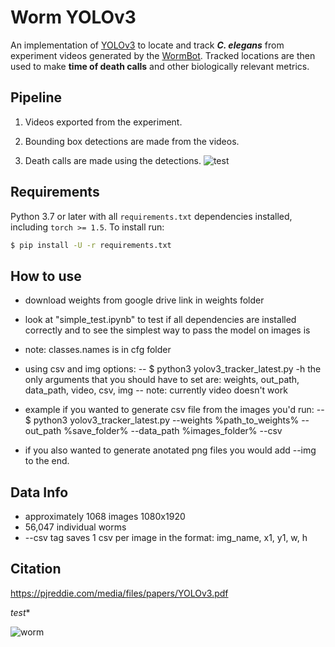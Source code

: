 # Worm YOLOv3
An implementation of [YOLOv3](https://pjreddie.com/media/files/papers/YOLOv3.pdf) to locate and track ***C. elegans*** from experiment videos generated by the [WormBot](https://github.com/JasonNPitt/wormbot). Tracked locations are then used to make **time of death calls** and other biologically relevant metrics.

##  Pipeline
1. Videos exported from the experiment.
<!-- ![RawImage](https://drive.google.com/uc?export=view&id=12lVwhj4M3lJ-vphTHwiZpAzlrpbshwtB) -->
2. Bounding box detections are made from the videos.
<!-- 3. ![Processed](https://drive.google.com/uc?export=view&id=1yIYDmaFXVnej_rslTmtlnQ9hPwHkFc7T) -->
3. Death calls are made using the detections.
![test](https://youtu.be/pzxg0H6FQl4)


## Requirements

Python 3.7 or later with all `requirements.txt` dependencies installed, including `torch >= 1.5`. To install run:
```bash
$ pip install -U -r requirements.txt
```

## How to use
* download weights from google drive link in weights folder
* look at "simple_test.ipynb" to test if all dependencies are installed correctly and to see the simplest way to pass the model on images is
* note: classes.names is in cfg folder

* using csv and img options:
-- $ python3 yolov3_tracker_latest.py -h
the only arguments that you should have to set are: weights, out_path, data_path, video, csv, img
-- note: currently video doesn't work
* example
if you wanted to generate csv file from the images you'd run:
-- $ python3 yolov3_tracker_latest.py --weights %path_to_weights% --out_path %save_folder% --data_path %images_folder% --csv
* if you also wanted to generate anotated png files you would add --img to the end.


## Data Info
* approximately 1068 images 1080x1920
* 56,047 individual worms
* --csv tag saves 1 csv per image in the format: img_name, x1, y1, w, h
## Citation

 https://pjreddie.com/media/files/papers/YOLOv3.pdf

*test**


![worm](https://drive.google.com/uc?export=view&id=182g1x387z_wbBZYfqR3Ny56zVho3IV-C)